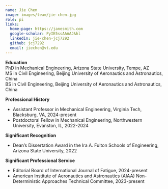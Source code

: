 ```yaml
---
name: Jie Chen
image: images/team/jie-chen.jpg
role: pi
links:
  home-page: https://janesmith.com
  google-scholar: PyIE5ssAAAAJ&hl
  linkedin: jie-chen-jcj7292
  github: jcj7292
  email: jiechen@vt.edu
---
```


**Education** <br>
PhD in Mechanical Engineering, Arizona State University, Tempe, AZ <br>
MS in Civil Engineering, Beijing University of Aeronautics and Astronautics, China <br>
BS in Civil Engineering, Beijing University of Aeronautics and Astronautics, China

**Professional History** <br>
- Assistant Professor in Mechanical Engineering, Virginia Tech, Blacksburg, VA, 2024-present
- Postdoctoral Fellow in Mechanical Engineering, Northwestern University, Evanston, IL, 2022-2024

**Significant Recognition** <br>
- Dean’s Dissertation Award in the Ira A. Fulton Schools of Engineering, Arizona State University, 2022

**Significant Professional Service** <br>
- Editorial Board of International Journal of Fatigue, 2024-present  <br>
- American Institute of Aeronautics and Astronautics (AIAA) Non-Deterministic Approaches Technical Committee, 2023-present

